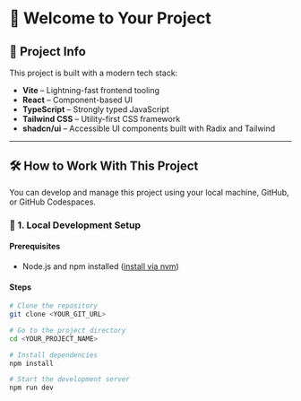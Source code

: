 # 🚀 Welcome to Your Project

## 📄 Project Info

This project is built with a modern tech stack:

- **Vite** – Lightning-fast frontend tooling
- **React** – Component-based UI
- **TypeScript** – Strongly typed JavaScript
- **Tailwind CSS** – Utility-first CSS framework
- **shadcn/ui** – Accessible UI components built with Radix and Tailwind

---

## 🛠️ How to Work With This Project

You can develop and manage this project using your local machine, GitHub, or GitHub Codespaces.

### 🔧 1. Local Development Setup

#### Prerequisites

- Node.js and npm installed ([install via nvm](https://github.com/nvm-sh/nvm#installing-and-updating))

#### Steps

```bash
# Clone the repository
git clone <YOUR_GIT_URL>

# Go to the project directory
cd <YOUR_PROJECT_NAME>

# Install dependencies
npm install

# Start the development server
npm run dev
